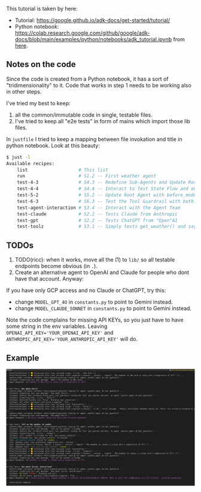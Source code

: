 This tutorial is taken by here:

* Tutorial: https://google.github.io/adk-docs/get-started/tutorial/
* Python notebook: https://colab.research.google.com/github/google/adk-docs/blob/main/examples/python/notebooks/adk_tutorial.ipynb
  from [here](https://github.com/google/adk-docs/tree/main/examples/python/notebooks).

## Notes on the code

Since the code is created from a Python notebook, it has a sort of "tridimensionality" to it. Code that works in step 1
needs to be working also in other steps.

I've tried my best to keep:

1. all the common/immutable code in single, testable files.
2. I've tried to keep all "e2e tests" in form of mains which import those lib files.

In `justfile` I tried to keep a mapping between file invokation and title in python notebook. Look at this beauty:

```bash
$ just -l
Available recipes:
    list                   # This list
    run                    # S1.2 -- First weather agent
    test-4-3               # S4.3 -- Redefine Sub-Agents and Update Root Agent with output_key. Uses `s4_session_demo.py`
    test-4-4               # S4.4 -- Interact to Test State Flow and output_key
    test-5-2               # S5.2 -- Update Root Agent with before_model_callback (useless, just constructors)
    test-6-3               # S6.3 -- Test the Tool Guardrail with both BeforeModel and BeforeTool callbacks.
    test-agent-interaction # S3.4 -- Interact with the Agent Team
    test-claude            # S2.2 -- Tests Claude from Anthropic
    test-gpt               # S2.2 -- Tests ChatGPT from "Open"AI
    test-toolz             # S3.1 -- Simply tests get_weather() and say_hello() and goodbye() defined in 3.1 and 3.2
```

## TODOs
1. TODO(ricc): when it works, move all the (1) to `lib/` so all testable endpoints become obvious (in `.`).
2. Create an alternative agent to OpenAI and Claude for people who dont have that account. Anyway:

If you have only GCP access and no Claude or ChatGPT, try this:

* change `MODEL_GPT_4O` in `constants.py` to point to Gemini instead.
* change `MODEL_CLAUDE_SONNET`  in `constants.py` to point to Gemini instead.

Note the code complains for missing API KEYs, so you just have to have some string in the env variables.
Leaving `OPENAI_API_KEY='YOUR_OPENAI_API_KEY'` and `ANTHROPIC_API_KEY='YOUR_ANTHROPIC_API_KEY'` will do.


## Example
![alt text](image.png)
